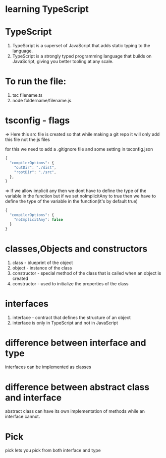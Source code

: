 # learning TypeScript

# TypeScript
1. TypeScript is a superset of JavaScript that adds static typing to the language.
2. TypeScript is a strongly typed programming language that builds on     JavaScript, giving you better tooling at any scale.

# To run the file:
1. tsc filename.ts
2. node foldername/filename.js

# tsconfig - flags
=> Here this src file is created so that while making a git repo it will only add this file not the js files

for this we need to add a .gitignore file
and some setting in tsconfig.json
```ts
{
  "compilerOptions": {
    "outDir": "./dist",
    "rootDir": "./src",
  },
}
```
=> If we allow implicit any then we dont have to define the type of the variable in the function
but if we set noImplicitAny to true then we have to define the type of the variable in the function(it's by default true)
```ts
{
  "compilerOptions": {
    "noImplicitAny": false
  }
}
```

# classes,Objects and constructors
1. class - blueprint of the object
2. object - instance of the class
3. constructor - special method of the class that is called when an object is created
4. constructor - used to initialize the properties of the class

# interfaces
1. interface - contract that defines the structure of an object
2. interface is only in TypeScript and not in JavaScript

# difference between interface and type
interfaces can be implemented as classes

# difference between abstract class and interface
abstract class can have its own implementation of methods while an interface cannot.

# Pick
pick lets you pick from both interface and type






